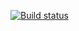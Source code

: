 [![Build status](https://ci.appveyor.com/api/projects/status/ty0ibcqc57dde6db?svg=true)](https://ci.appveyor.com/project/A-Fierce/ahj-testing)